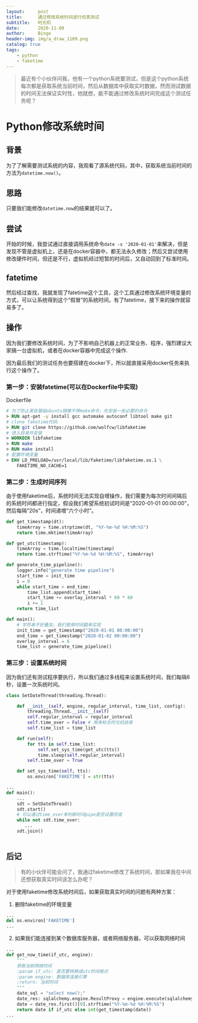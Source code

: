 ```yaml
---
layout:     post
title:      通过修改系统时间进行仿真测试
subtitle:   时光机
date:       2020-11-09
author:     Bingo
header-img: img/a_draw_1109.png
catalog: true
tags:
    - python
    - faketime
---
```


> 最近有个小伙伴问我，他有一个python系统要测试，但是这个python系统每次都是获取系统当前时间，然后从数据库中获取实时数据，然而测试数据的时间无法保证实时性，他就想，能不能通过修改系统时间完成这个测试任务呢？

# Python修改系统时间

## 背景
为了了解需要测试系统的内容，我观看了源系统代码，其中，获取系统当前时间的方法为```datetime.now()```。
## 思路
只要我们能修改```datetime.now```的结果就可以了。

## 尝试
开始的时候，我尝试通过直接调用系统命令```date -s '2020-01-01'```来解决，但是发现不管是虚拟机上，还是在docker容器中，都无法永久修改；然后又尝试使用修改硬件时间，但还是不行，虚拟机经过短暂的时间后，又自动回到了标准时间。

## fatetime
然后经过查找，我就发现了fatetime这个工具，这个工具通过修改系统环境变量的方式，可以让系统得到这个“假冒”的系统时间，有了fatetime，接下来的操作就容易多了。

## 操作

因为我们要修改系统时间，为了不影响自己机器上的正常业务、程序，强烈建议大家搞一台虚拟机，或者在docker容器中完成这个操作.<br>

因为最后我们的测试任务也要搭建在docker下，所以就直接采用docker任务来执行这个操作了。<br>

### 第一步：安装fatetime(可以在Dockerfile中实现)

Dockerfile
```Dockerfile
# 为了防止某些基础ubuntu镜像不带make命令，先安装一些必要的命令
> RUN apt-get -y install gcc automake autoconf libtool make git
# clone faketime代码
> RUN git clone https://github.com/wolfcw/libfaketime
# 进入目录并安装
> WORKDIR libfaketime
> RUN make
> RUN make install
# 配置环境变量
> ENV LD_PRELOAD=/usr/local/lib/faketime/libfaketime.so.1 \
    FAKETIME_NO_CACHE=1
```

### 第二步：生成时间序列
由于使用faketime后，系统时间无法实现自增操作，我们需要为每次时间间隔后的系统时间都进行指定，假设我们希望系统初试时间是“2020-01-01 00:00:00”，然后每隔“20s”，时间递增“六个小时”。
```python
def get_timestamp(dt):
    timeArray = time.strptime(dt, "%Y-%m-%d %H:%M:%S")
    return time.mktime(timeArray)

def get_utc(timestamp):
    timeArray = time.localtime(timestamp)
    return time.strftime("%Y-%m-%d %H:%M:%S", timeArray)

def generate_time_pipeline():
    logger.info("generate time pipeline")
    start_time = init_time
    i = 0
    while start_time < end_time:
        time_list.append(start_time)
        start_time += overlay_interval * 60 * 60
        i += 1
    return time_list

def main():
    # 字符串不好叠加，我们使用时间戳来实现
    init_time = get_timestamp("2020-01-01 00:00:00")
    end_time = get_timestamp("2020-01-02 00:00:00")
    overlay_interval = 6
    time_list = generate_time_pipeline()
```

### 第三步：设置系统时间
因为我们还有测试程序要执行，所以我们通过多线程来设置系统时间，我们每隔6秒，设置一次系统时间。
```python
class SetDateThread(threading.Thread):

    def __init__(self, engine, regular_interval, time_list, config):
        threading.Thread.__init__(self)
        self.regular_interval = regular_interval
        self.time_over = False # 用来标志时光机结束
        self.time_list = time_list

    def run(self):
        for tts in self.time_list:
            self.set_sys_time(get_utc(tts))
            time.sleep(self.regular_interval)
        self.time_over = True

    def set_sys_time(self, tts):
        os.environ['FAKETIME'] = str(tts)

...
def main():
    ...
    sdt = SetDateThread()
    sdt.start()
    # 可以通过time_over来判断时间pipe是否设置完成
    while not sdt.time_over:
       ...
    sdt.join()
        
```


## 后记
> 有的小伙伴可能会问了，我通过faketime修改了系统时间，那如果我在中间还想获取真实时间该怎么办呢？

对于使用faketime修改系统时间后，如果获取真实时间的问题有两种方案：
1. 删除faketime的环境变量
```python
...
del os.environ['FAKETIME']
...
```
2. 如果我们能连接到某个数据库服务器，或者网络服务器，可以获取网络时间
```python
...
def get_now_time(if_utc, engine):
    """
    获取当前网络时间
    :param if_utc: 是否要转换成utc时间格式
    :param engine: 数据库连接引擎
    :return: 当前时间
    """
    date_sql = "select now();"
    date_res: sqlalchemy.engine.ResultProxy = engine.execute(sqlalchemy.text(date_sql))
    date = date_res.first()[0].strftime("%Y-%m-%d %H:%M:%S")
    return date if if_utc else int(get_timestamp(date))
...
```


